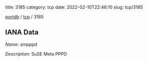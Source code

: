 title: 3185
category: tcp
date: 2022-02-10T22:46:10
slug: tcp/3185

[portdb](/) / [tcp](/category/tcp.html) / 3185


## IANA Data

_Name:_ smpppd

_Description:_ SuSE Meta PPPD

